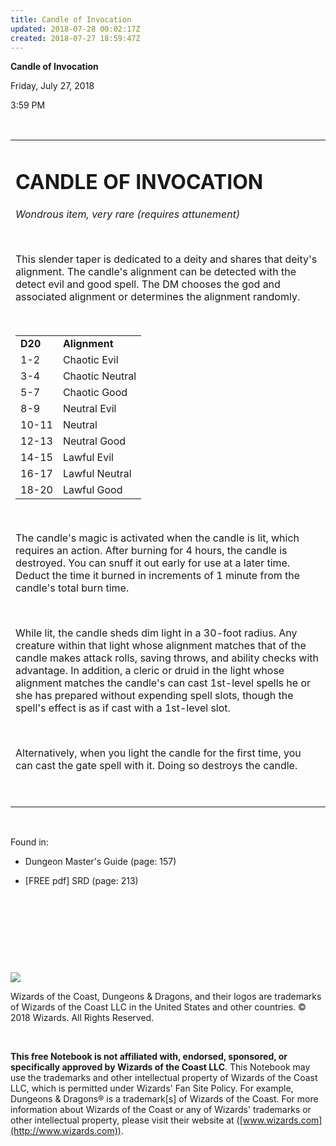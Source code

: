 ```yaml
---
title: Candle of Invocation
updated: 2018-07-28 00:02:17Z
created: 2018-07-27 18:59:47Z
---
```


**Candle of Invocation**

Friday, July 27, 2018

3:59 PM

 

<table><tbody><tr class="odd"><td><h1 id="candle-of-invocation"><strong>CANDLE OF INVOCATION</strong></h1><p><em>Wondrous item, very rare (requires attunement)</em></p><p> </p><p>This slender taper is dedicated to a deity and shares that deity's alignment. The candle's alignment can be detected with the detect evil and good spell. The DM chooses the god and associated alignment or determines the alignment randomly.</p><p> </p><table><tbody><tr class="odd"><td><strong>D20</strong></td><td><strong>Alignment</strong></td></tr><tr class="even"><td>1-2</td><td>Chaotic Evil</td></tr><tr class="odd"><td>3-4</td><td>Chaotic Neutral</td></tr><tr class="even"><td>5-7</td><td>Chaotic Good</td></tr><tr class="odd"><td>8-9</td><td>Neutral Evil</td></tr><tr class="even"><td>10-11</td><td>Neutral</td></tr><tr class="odd"><td>12-13</td><td>Neutral Good</td></tr><tr class="even"><td>14-15</td><td>Lawful Evil</td></tr><tr class="odd"><td>16-17</td><td>Lawful Neutral</td></tr><tr class="even"><td>18-20</td><td>Lawful Good</td></tr></tbody></table><p> </p><p>The candle's magic is activated when the candle is lit, which requires an action. After burning for 4 hours, the candle is destroyed. You can snuff it out early for use at a later time. Deduct the time it burned in increments of 1 minute from the candle's total burn time.</p><p> </p><p>While lit, the candle sheds dim light in a 30-foot radius. Any creature within that light whose alignment matches that of the candle makes attack rolls, saving throws, and ability checks with advantage. In addition, a cleric or druid in the light whose alignment matches the candle's can cast 1st-level spells he or she has prepared without expending spell slots, though the spell's effect is as if cast with a 1st-level slot.</p><p> </p><p>Alternatively, when you light the candle for the first time, you can cast the gate spell with it. Doing so destroys the candle.</p><p> </p></td></tr></tbody></table>

 

Found in:

-   Dungeon Master's Guide (page: 157)

-   \[FREE pdf\] SRD (page: 213)

 

 

 

 

![](tmp\media\image1.png)

Wizards of the Coast, Dungeons & Dragons, and their logos are trademarks of Wizards of the Coast LLC in the United States and other countries. © 2018 Wizards. All Rights Reserved.

 

**This free Notebook is not affiliated with, endorsed, sponsored, or specifically approved by Wizards of the Coast LLC**. This Notebook may use the trademarks and other intellectual property of Wizards of the Coast LLC, which is permitted under Wizards' Fan Site Policy. For example, Dungeons & Dragons® is a trademark\[s\] of Wizards of the Coast. For more information about Wizards of the Coast or any of Wizards' trademarks or other intellectual property, please visit their website at ([www.wizards.com](http://www.wizards.com)).
